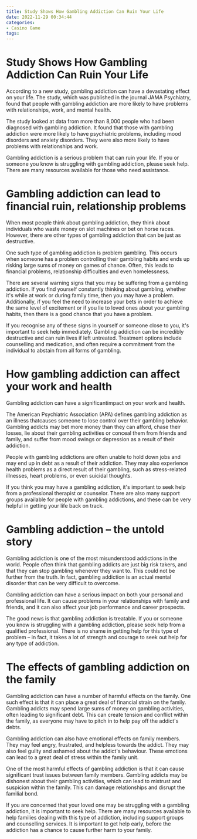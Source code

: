 ```yaml
---
title: Study Shows How Gambling Addiction Can Ruin Your Life 
date: 2022-11-29 00:34:44
categories:
- Casino Game
tags:
---
```



#  Study Shows How Gambling Addiction Can Ruin Your Life 

According to a new study, gambling addiction can have a devastating effect on your life. The study, which was published in the journal JAMA Psychiatry, found that people with gambling addiction are more likely to have problems with relationships, work, and mental health.

The study looked at data from more than 8,000 people who had been diagnosed with gambling addiction. It found that those with gambling addiction were more likely to have psychiatric problems, including mood disorders and anxiety disorders. They were also more likely to have problems with relationships and work.

Gambling addiction is a serious problem that can ruin your life. If you or someone you know is struggling with gambling addiction, please seek help. There are many resources available for those who need assistance.

#  Gambling addiction can lead to financial ruin, relationship problems 

When most people think about gambling addiction, they think about individuals who waste money on slot machines or bet on horse races. However, there are other types of gambling addiction that can be just as destructive.

One such type of gambling addiction is problem gambling. This occurs when someone has a problem controlling their gambling habits and ends up risking large sums of money on games of chance. Often, this leads to financial problems, relationship difficulties and even homelessness.

There are several warning signs that you may be suffering from a gambling addiction. If you find yourself constantly thinking about gambling, whether it's while at work or during family time, then you may have a problem. Additionally, if you feel the need to increase your bets in order to achieve the same level of excitement or if you lie to loved ones about your gambling habits, then there is a good chance that you have a problem.

If you recognise any of these signs in yourself or someone close to you, it's important to seek help immediately. Gambling addiction can be incredibly destructive and can ruin lives if left untreated. Treatment options include counselling and medication, and often require a commitment from the individual to abstain from all forms of gambling.

#  How gambling addiction can affect your work and health 

Gambling addiction can have a significantimpact on your work and health.

The American Psychiatric Association (APA) defines gambling addiction as an illness thatcauses someone to lose control over their gambling behavior. Gambling addicts may bet more money than they can afford, chase their losses, lie about their gambling activities or conceal them from friends and family, and suffer from mood swings or depression as a result of their addiction.

People with gambling addictions are often unable to hold down jobs and may end up in debt as a result of their addiction. They may also experience health problems as a direct result of their gambling, such as stress-related illnesses, heart problems, or even suicidal thoughts.

If you think you may have a gambling addiction, it's important to seek help from a professional therapist or counselor. There are also many support groups available for people with gambling addictions, and these can be very helpful in getting your life back on track.

#  Gambling addiction – the untold story 

Gambling addiction is one of the most misunderstood addictions in the world. People often think that gambling addicts are just big risk takers, and that they can stop gambling whenever they want to. This could not be further from the truth. In fact, gambling addiction is an actual mental disorder that can be very difficult to overcome.

Gambling addiction can have a serious impact on both your personal and professional life. It can cause problems in your relationships with family and friends, and it can also affect your job performance and career prospects.

The good news is that gambling addiction is treatable. If you or someone you know is struggling with a gambling addiction, please seek help from a qualified professional. There is no shame in getting help for this type of problem – in fact, it takes a lot of strength and courage to seek out help for any type of addiction.

#  The effects of gambling addiction on the family

Gambling addiction can have a number of harmful effects on the family. One such effect is that it can place a great deal of financial strain on the family. Gambling addicts may spend large sums of money on gambling activities, often leading to significant debt. This can create tension and conflict within the family, as everyone may have to pitch in to help pay off the addict's debts.

Gambling addiction can also have emotional effects on family members. They may feel angry, frustrated, and helpless towards the addict. They may also feel guilty and ashamed about the addict's behaviour. These emotions can lead to a great deal of stress within the family unit.

One of the most harmful effects of gambling addiction is that it can cause significant trust issues between family members. Gambling addicts may be dishonest about their gambling activities, which can lead to mistrust and suspicion within the family. This can damage relationships and disrupt the familial bond.

If you are concerned that your loved one may be struggling with a gambling addiction, it is important to seek help. There are many resources available to help families dealing with this type of addiction, including support groups and counselling services. It is important to get help early, before the addiction has a chance to cause further harm to your family.